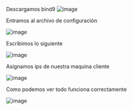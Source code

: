 Descargamos bind9
![image](https://github.com/user-attachments/assets/82fcf02c-caf1-4c50-9d73-80e6f66a31d4)

Entramos al archivo de configuración

![image](https://github.com/user-attachments/assets/c7bb96e2-00e0-4e90-be43-61d027f283c7)

Escribimos lo siguiente

![image](https://github.com/user-attachments/assets/05940c9a-bc6a-4b8b-943c-0a0292fb9eb8)

Asignamos ips de nuestra maquina cliente

![image](https://github.com/user-attachments/assets/1effa11c-8eb9-48c3-a81a-58b72f4a5399)

Como podemos ver todo funciona correctamente

![image](https://github.com/user-attachments/assets/fa753fea-707a-406e-b187-a5eb9b900c10)
